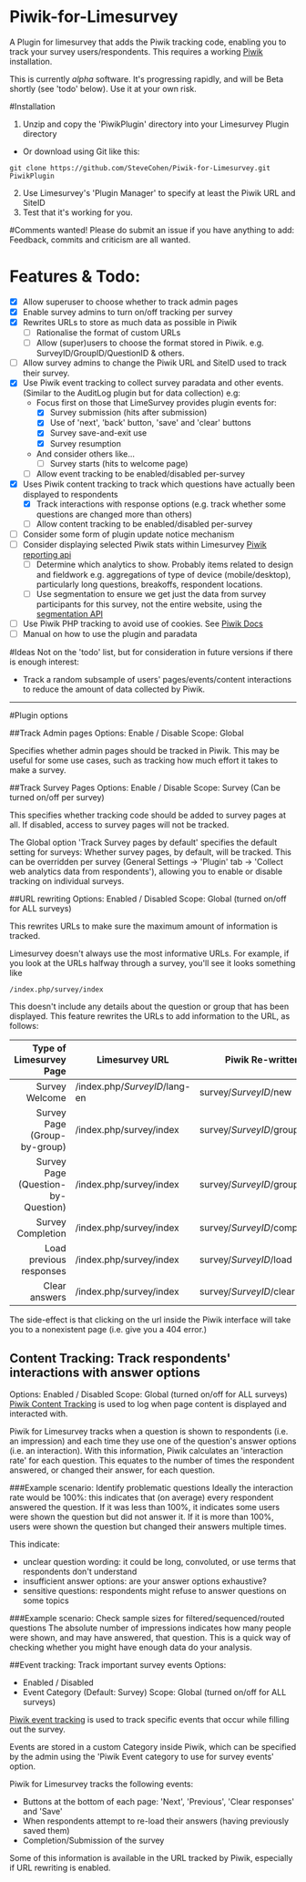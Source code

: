 # Piwik-for-Limesurvey
A Plugin for limesurvey that adds the Piwik tracking code, enabling you to track your survey users/respondents. This requires a working [Piwik](http://www.piwik.org) installation.

This is currently *alpha* software. It's progressing rapidly, and will be Beta shortly (see 'todo' below). Use it at your own risk.

#Installation 
1. Unzip and copy the 'PiwikPlugin' directory into  your Limesurvey Plugin directory
 - Or download using Git like this:
 ```
 git clone https://github.com/SteveCohen/Piwik-for-Limesurvey.git PiwikPlugin
 ```

 
2. Use Limesurvey's 'Plugin Manager' to specify at least the Piwik URL and SiteID
3. Test that it's working for you. 

#Comments wanted!
Please do submit an issue if you have anything to add: Feedback, commits and criticism are all wanted.

# Features & Todo:
- [x] Allow superuser to choose whether to track admin pages
- [x] Enable survey admins to turn on/off tracking per survey
- [x] Rewrites URLs to store as much data as possible in Piwik
	- [ ] Rationalise the format of custom URLs
	- [ ] Allow (super)users to choose the format stored in Piwik. e.g. SurveyID/GroupID/QuestionID & others.
- [ ] Allow survey admins to change the Piwik URL and SiteID used to track their survey.
- [x] Use Piwik event tracking to collect survey paradata and other events. (Similar to the AuditLog plugin but for data collection) e.g:
	- Focus first on those that LimeSurvey provides plugin events for:
		- [x] Survey submission (hits after submission)
		- [x] Use of 'next', 'back' button, 'save' and 'clear' buttons
		- [x] Survey save-and-exit use
		- [x] Survey resumption
	- And consider others like...
		- [ ] Survey starts (hits to welcome page)
	- [ ] Allow event tracking to be enabled/disabled per-survey
- [x] Uses Piwik content tracking to track which questions have actually been displayed to respondents
	- [x] Track interactions with response options (e.g. track whether some questions are changed more than others)
	- [ ] Allow content tracking to be enabled/disabled per-survey
- [ ] Consider some form of plugin update notice mechanism
- [ ] Consider displaying selected Piwik stats within Limesurvey [Piwik reporting api](http://developer.piwik.org/api-reference/reporting-api)
	- [ ] Determine which analytics to show. Probably items related to design and fieldwork e.g. aggregations of type of device (mobile/desktop), particularly long questions, breakoffs, respondent locations.
	- [ ] Use segmentation to ensure we get just the data from survey participants for this survey, not the entire website, using the [segmentation API](http://developer.piwik.org/api-reference/reporting-api-segmentation)
- [ ] Use Piwik PHP tracking to avoid use of cookies. See [Piwik Docs](http://piwik.org/docs/tracking-api/#use-case-tracking-data-using-the-php-client)
- [ ] Manual on how to use the plugin and paradata

#Ideas
Not on the 'todo' list, but for consideration in future versions if there is enough interest:
- Track a random subsample of users' pages/events/content interactions to reduce the amount of data collected by Piwik.

------------------------------------------------------------------------------------------
#Plugin options

##Track Admin pages
Options: Enable / Disable
Scope: Global 

Specifies whether admin pages should be tracked in Piwik. This may be useful for some use cases, such as tracking how much effort it takes to make a survey.


##Track Survey Pages
Options: Enable / Disable
Scope: Survey (Can be turned on/off per survey)

This specifies whether tracking code should be added to survey pages at all. If disabled, access to survey pages will not be tracked.

The Global option 'Track Survey pages by default' specifies the default setting for surveys: Whether survey pages, by default, will be tracked.
This can be overridden per survey (General Settings -> 'Plugin' tab -> 'Collect web analytics data from respondents'), allowing you to enable or disable tracking on individual surveys.

##URL rewriting
Options: Enabled / Disabled
Scope: Global (turned on/off for ALL surveys)

This rewrites URLs to make sure the maximum amount of information is tracked.

Limesurvey doesn't always use the most informative URLs. For example, if you look at the URLs halfway through a survey, you'll see it looks something like 
``` 
/index.php/survey/index
```
This doesn't include any details about the question or group that has been displayed. This feature rewrites the URLs to add information to the URL, as follows:

| Type of Limesurvey Page 	| Limesurvey URL | Piwik Re-written URL |
|--------------------------:|----------------|-----------|
| Survey Welcome | /index.php/*SurveyID*/lang-en | survey/*SurveyID*/new			|
| Survey Page (Group-by-group) | /index.php/survey/index	| survey/*SurveyID*/group/<GroupID> | 
| Survey Page (Question-by-Question) | /index.php/survey/index	| survey/*SurveyID*/group/<GroupID>/question/<QuestionID> | 
| Survey Completion | /index.php/survey/index	| survey/*SurveyID*/completed	|
| Load previous responses |  /index.php/survey/index | survey/*SurveyID*/load | 
| Clear answers | /index.php/survey/index | survey/*SurveyID*/clear | 

The side-effect is that clicking on the url inside the Piwik interface will take you to a nonexistent page (i.e. give you a 404 error.)


## Content Tracking: Track respondents' interactions with answer options
Options: Enabled / Disabled
Scope: Global (turned on/off for ALL surveys)
[Piwik Content Tracking](http://piwik.org/docs/content-tracking/) is used to log when page content is displayed and interacted with.

Piwik for Limesurvey tracks when a question is shown to respondents (i.e. an impression) and each time they use one of the question's answer options (i.e. an interaction). With this information, Piwik calculates an 'interaction rate' for each question. This equates to the number of times the respondent answered, or changed their answer, for each question.

###Example scenario: Identify problematic questions
Ideally the interaction rate would be 100%: this indicates that (on average) every respondent answered the question. If it was less than 100%, it indicates some users were shown the question but did not answer it. If it is more than 100%, users were shown the question but changed their answers multiple times. 

This indicate:
- unclear question wording: it could be long, convoluted, or use terms that respondents don't understand
- insufficient answer options: are your answer options exhaustive? 
- sensitive questions: respondents might refuse to answer questions on some topics

###Example scenario: Check sample sizes for filtered/sequenced/routed questions
The absolute number of impressions indicates how many people were shown, and may have answered, that question. This is a quick way of checking whether you might have enough data do your analysis. 


##Event tracking: Track important survey events
Options: 
- Enabled / Disabled
- Event Category (Default: Survey)
Scope: Global (turned on/off for ALL surveys)

[Piwik event tracking](http://piwik.org/docs/event-tracking/) is used to track specific events that occur while filling out the survey. 

Events are stored in a custom Category inside Piwik, which can be specified by the admin using the 'Piwik Event category to use for survey events' option.

Piwik for Limesurvey tracks the following events:
- Buttons at the bottom of each page: 'Next', 'Previous', 'Clear responses' and 'Save'
- When respondents attempt to re-load their answers (having previously saved them)
- Completion/Submission of the survey

Some of this information is available in the URL tracked by Piwik, especially if URL rewriting is enabled. 



